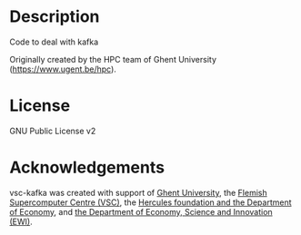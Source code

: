 # Description

Code to deal with kafka

Originally created by the HPC team of Ghent University (https://www.ugent.be/hpc).

# License
GNU Public License v2

# Acknowledgements
vsc-kafka was created with support of [Ghent University](https://www.ugent.be/en),
the [Flemish Supercomputer Centre (VSC)](https://vscentrum.be/nl/en),
the [Hercules foundation and the Department of Economy](https://www.herculesstichting.be/in_English),
and [the Department of Economy, Science and Innovation (EWI)](https://www.ewi-vlaanderen.be/en).

